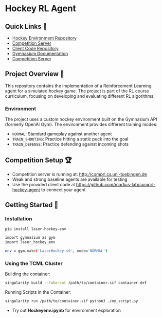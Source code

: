 # Hockey RL Agent

## Quick Links 🔗
- [Hockey Environment Repository](https://github.com/martius-lab/laser-hockey-env)
- [Competition Server](http://comprl.cs.uni-tuebingen.de)
- [Client Code Repository](https://github.com/martius-lab/comprl-hockey-agent)
- [Gymnasium Documentation](https://gymnasium.farama.org/)
- [Competition Server](https://github.com/martius-lab/comprl/)

## Project Overview 🎯
This repository contains the implementation of a Reinforcement Learning agent for a simulated hockey game. The project is part of the RL course curriculum, focusing on developing and evaluating different RL algorithms.

### Environment
The project uses a custom hockey environment built on the Gymnasium API (formerly OpenAI Gym). The environment provides different training modes:
- `NORMAL`: Standard gameplay against another agent
- `TRAIN_SHOOTING`: Practice hitting a static puck into the goal
- `TRAIN_DEFENSE`: Practice defending against incoming shots

## Competition Setup 🏆

- Competition server is running at: http://comprl.cs.uni-tuebingen.de
- Weak and strong baseline agents are available for testing
- Use the provided client code at https://github.com/martius-lab/comprl-hockey-agent to connect your agent

## Getting Started 🚀

### Installation
```bash
pip install laser-hockey-env
```

```bash
import gymnasium as gym
import laser_hockey_env

env = gym.make('LaserHockey-v0', mode='NORMAL')
```

### Using the TCML Cluster

Building the container:

```bash
singularity build --fakeroot /path/to/container.sif container.def
```

Running Scripts in the Container:

```bash
singularity run /path/to/container.sif python3 ./my_script.py
```

- Try out **Hockeyenv.ipynb** for environment exploration
